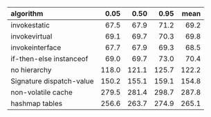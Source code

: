 |algorithm                |  0.05|  0.50|  0.95|  mean|
|:------------------------|-----:|-----:|-----:|-----:|
|invokestatic             |  67.5|  67.9|  71.2|  69.2|
|invokevirtual            |  69.1|  69.7|  70.3|  69.8|
|invokeinterface          |  67.7|  67.9|  69.3|  68.5|
|if-then-else instanceof  |  69.0|  69.7|  73.0|  70.4|
|no hierarchy             | 118.0| 121.1| 125.7| 122.2|
|Signature dispatch-value | 150.2| 155.1| 159.1| 154.8|
|non-volatile cache       | 279.5| 281.4| 298.7| 287.8|
|hashmap tables           | 256.6| 263.7| 274.9| 265.1|
